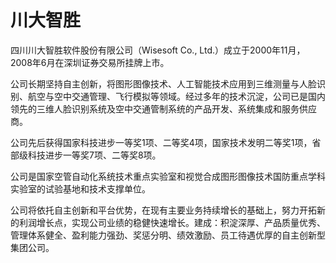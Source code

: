 # 

# 川大智胜

四川川大智胜软件股份有限公司（Wisesoft Co., Ltd.）成立于2000年11月，2008年6月在深圳证券交易所挂牌上市。

公司长期坚持自主创新，将图形图像技术、人工智能技术应用到三维测量与人脸识别、航空与空中交通管理、飞行模拟等领域。经过多年的技术沉淀，公司已是国内领先的三维人脸识别系统及空中交通管制系统的产品开发、系统集成和服务供应商。

公司先后获得国家科技进步一等奖1项、二等奖4项，国家技术发明二等奖1项，省部级科技进步一等奖7项、二等奖8项。

公司是国家空管自动化系统技术重点实验室和视觉合成图形图像技术国防重点学科实验室的试验基地和技术支撑单位。

公司将依托自主创新和平台优势，在现有主要业务持续增长的基础上，努力开拓新的利润增长点，实现公司业绩的稳健快速增长。建成：积淀深厚、产品质量优秀、管理体系健全、盈利能力强劲、奖惩分明、绩效激励、员工待遇优厚的自主创新型集团公司。


